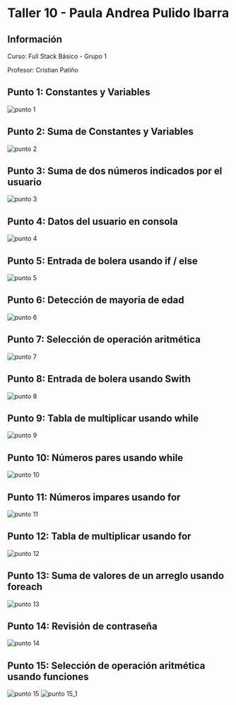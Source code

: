 <h1>Taller 10 - Paula Andrea Pulido Ibarra</h1>

<h2>Información</h2>
<p>Curso: Full Stack Básico - Grupo 1</p>
<p>Profesor: Cristian Patiño</p>

<h2>Punto 1: Constantes y Variables</h2>
<img src="./public/images/punto-1.png" alt = "punto 1">

<h2>Punto 2: Suma de Constantes y Variables</h2>
<img src="./public/images/punto-2.PNG" alt = "punto 2">

<h2>Punto 3: Suma de dos números indicados por el usuario</h2>
<img src="./public/images/punto-3.PNG" alt = "punto 3">

<h2>Punto 4: Datos del usuario en consola</h2>
<img src="./public/images/punto-4.PNG" alt = "punto 4">

<h2>Punto 5: Entrada de bolera usando if / else</h2>
<img src="./public/images/punto-5.PNG" alt = "punto 5">

<h2>Punto 6: Detección de mayoria de edad</h2>
<img src="./public/images/punto-6.PNG" alt = "punto 6">

<h2>Punto 7: Selección de operación aritmética</h2>
<img src="./public/images/punto-7.PNG" alt = "punto 7">

<h2>Punto 8: Entrada de bolera usando Swith</h2>
<img src="./public/images/punto-8.PNG" alt = "punto 8">

<h2>Punto 9: Tabla de multiplicar usando while</h2>
<img src="./public/images/punto-9.PNG" alt = "punto 9">

<h2>Punto 10: Números pares usando while</h2>
<img src="./public/images/punto-10.PNG" alt = "punto 10">

<h2>Punto 11: Números impares usando for</h2>
<img src="./public/images/punto-11.PNG" alt = "punto 11">

<h2>Punto 12: Tabla de multiplicar usando for</h2>
<img src="./public/images/punto-12.PNG" alt = "punto 12">

<h2>Punto 13: Suma de valores de un arreglo usando foreach</h2>
<img src="./public/images/punto-13.PNG" alt = "punto 13">

<h2>Punto 14: Revisión de contraseña</h2>
<img src="./public/images/punto-14.PNG" alt = "punto 14">

<h2>Punto 15: Selección de operación aritmética usando funciones</h2>
<img src="./public/images/punto-15.PNG" alt = "punto 15">
<img src="./public/images/punto-15_1.PNG" alt = "punto 15_1">